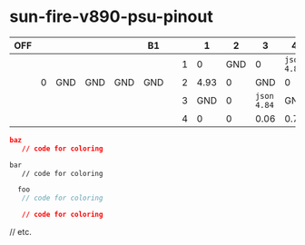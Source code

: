 sun-fire-v890-psu-pinout
========================


| OFF |     |     |     |     |  B1 |     |     |  1  |  2  |  3  |  4  |  5  |  6  |     | A1  |     |     |
| --- | --- | --- | --- | --- | --- | --- | --- | --- | --- | --- | --- | --- | --- | --- | --- | --- | --- |
|     |     |     |     |     |     |     |  1  |   0 | GND |   0 | ```json 4.8``` |  0  | 6.05|     |     |     |     |
|     | 0   | GND | GND | GND | GND |     |  2  | 4.93|   0 | GND |   0 |0.03 |    0|     | GND | GND | 48  |
|     |     |     |     |     |     |     |  3  | GND |   0 | ```json 4.84```| GND |5.11 | 5.11|     |     |     |     |
|     |     |     |     |     |     |     |  4  |   0 |   0 | 0.06| 0.7 | GND | 0   |     |     |     |     |

```json
baz
   // code for coloring
```
```html
bar 
   // code for coloring
```
```js
  foo
   // code for coloring
```
```css
   // code for coloring
```
// etc.
